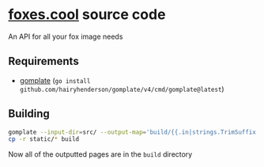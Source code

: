 # [foxes.cool](https://foxes.cool) source code
An API for all your fox image needs

## Requirements

- [gomplate](https://docs.gomplate.ca/installing/) (`go install github.com/hairyhenderson/gomplate/v4/cmd/gomplate@latest`)

## Building

```sh
gomplate --input-dir=src/ --output-map='build/{{.in|strings.TrimSuffix ".tmpl" }}'
cp -r static/* build
```

Now all of the outputted pages are in the `build` directory


